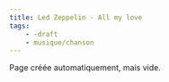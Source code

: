 ```yaml
---
title: Led Zeppelin - All my love
tags:
    - -draft
    - musique/chanson
---
```


Page créée automatiquement, mais vide.
